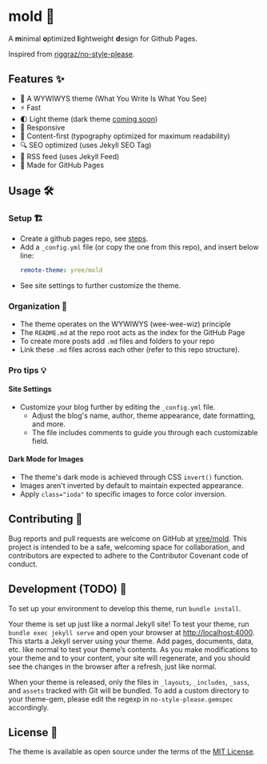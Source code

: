 # mold 🍄

A **m**inimal **o**ptimized **l**ightweight **d**esign for Github Pages.

Inspired from [riggraz/no-style-please](https://github.com/riggraz/no-style-please).

## Features ✨
- 👀 A WYWIWYS theme (What You Write Is What You See)
- ⚡️ Fast
- 🌓 Light theme (dark theme [coming soon](https://github.com/yree/mold/issues/7#issuecomment-2056735774))
- 📱 Responsive
- 📖 Content-first (typography optimized for maximum readability)
- 🔍 SEO optimized (uses Jekyll SEO Tag)
- 📰 RSS feed (uses Jekyll Feed)
- 🚀 Made for GitHub Pages

## Usage 🛠

### Setup 🏗️
- Create a github pages repo, see [steps](https://docs.github.com/en/pages/getting-started-with-github-pages/creating-a-github-pages-site).
- Add a `_config.yml` file (or copy the one from this repo), and insert below line:
    ```yaml
    remote-theme: yree/mold
    ``` 
- See site settings to further customize the theme.

### Organization 📂
- The theme operates on the WYWIWYS (wee-wee-wiz) principle
- The `README.md` at the repo root acts as the index for the GitHub Page
- To create more posts add `.md` files and folders to your repo
- Link these `.md` files across each other (refer to this repo structure).

### Pro tips 💡

#### Site Settings
- Customize your blog further by editing the `_config.yml` file.
  - Adjust the blog's name, author, theme appearance, date formatting, and more.
  - The file includes comments to guide you through each customizable field.

#### Dark Mode for Images
- The theme's dark mode is achieved through CSS `invert()` function.
- Images aren't inverted by default to maintain expected appearance.
- Apply `class="ioda"` to specific images to force color inversion.

## Contributing 🤝
Bug reports and pull requests are welcome on GitHub at [yree/mold](https://github.com/yree/mold). This project is intended to be a safe, welcoming space for collaboration, and contributors are expected to adhere to the Contributor Covenant code of conduct.

## Development (TODO) 🚧
To set up your environment to develop this theme, run `bundle install`.

Your theme is set up just like a normal Jekyll site! To test your theme, run `bundle exec jekyll serve` and open your browser at [http://localhost:4000](http://localhost:4000). This starts a Jekyll server using your theme. Add pages, documents, data, etc. like normal to test your theme’s contents. As you make modifications to your theme and to your content, your site will regenerate, and you should see the changes in the browser after a refresh, just like normal.

When your theme is released, only the files in `_layouts`, `_includes`, `_sass`, and `assets` tracked with Git will be bundled. To add a custom directory to your theme-gem, please edit the regexp in `no-style-please.gemspec` accordingly.

## License 📃
The theme is available as open source under the terms of the [MIT License](LICENSE).
